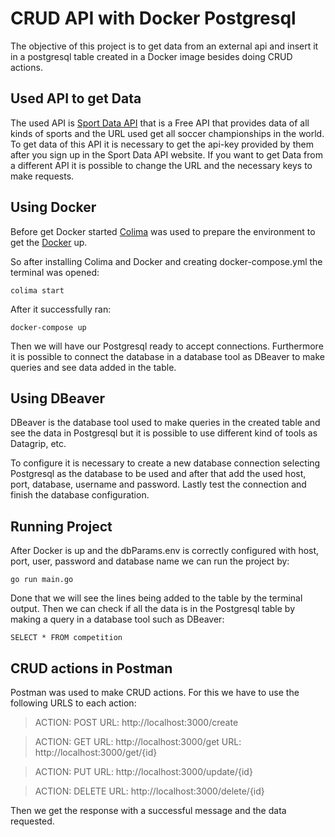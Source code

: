 # CRUD API with Docker Postgresql

The objective of this project is to get data from an external api and insert it in a postgresql table created in a Docker image besides doing CRUD actions.

## Used API to get Data

The used API is [Sport Data API](https://sportdataapi.com/) that is a Free API that provides data of all kinds of sports and the URL used get all soccer championships in the world. To get data of this API it is necessary to get the api-key provided by them after you sign up in the Sport Data API website.
If you want to get Data from a different API it is possible to change the URL and the necessary keys to make requests.

## Using Docker

Before get Docker started [Colima](https://smallsharpsoftwaretools.com/tutorials/use-colima-to-run-docker-containers-on-macos/) was used to prepare the environment to get the [Docker](https://www.docker.com/) up.

So after installing Colima and Docker and creating docker-compose.yml the terminal was opened:

`colima start`

After it successfully ran:

`docker-compose up`

Then we will have our Postgresql ready to accept connections. Furthermore it is possible to connect the database in a database tool as DBeaver to make queries and see data added in the table.

## Using DBeaver

DBeaver is the database tool used to make queries in the created table and see the data in Postgresql but it is possible to use different kind of tools as Datagrip, etc.

To configure it is necessary to create a new database connection selecting Postgresql as the database to be used and after that add the used host, port, database, username and password. Lastly test the connection and finish the database configuration. 

## Running Project

After Docker is up and the dbParams.env is correctly configured with host, port, user, password and database name we can run the project by:

`go run main.go`

Done that we will see the lines being added to the table by the terminal output. Then we can check if all the data is in the Postgresql table by making a query in a database tool such as DBeaver:

`SELECT * FROM competition`

## CRUD actions in Postman

Postman was used to make CRUD actions. For this we have to use the following URLS to each action:

> ACTION: POST
> URL: http://localhost:3000/create

> ACTION: GET
> URL: http://localhost:3000/get
> URL: http://localhost:3000/get/{id}

> ACTION: PUT
> URL: http://localhost:3000/update/{id}

> ACTION: DELETE
> URL: http://localhost:3000/delete/{id} 

Then we get the response with a successful message and the data requested.